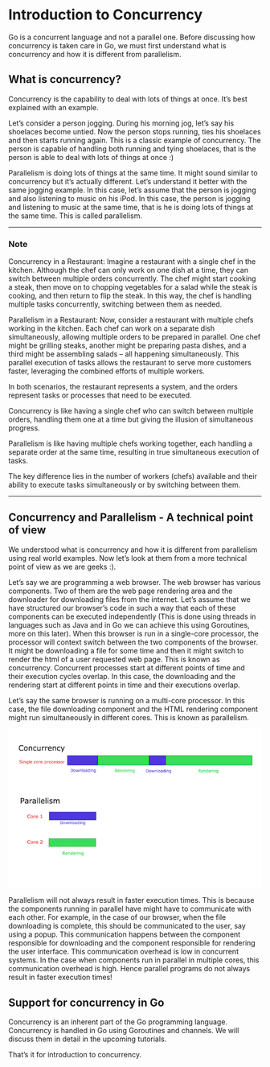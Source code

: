 # Introduction to Concurrency

Go is a concurrent language and not a parallel one.
Before discussing how concurrency is taken care in Go, we must first understand what is concurrency and how it is different from parallelism.

## What is concurrency?

Concurrency is the capability to deal with lots of things at once. It’s best explained with an example.

Let’s consider a person jogging.
During his morning jog, let’s say his shoelaces become untied.
Now the person stops running, ties his shoelaces and then starts running again.
This is a classic example of concurrency.
The person is capable of handling both running and tying shoelaces,
that is the person is able to deal with lots of things at once :)

Parallelism is doing lots of things at the same time.
It might sound similar to concurrency but it’s actually different.
Let’s understand it better with the same jogging example.
In this case, let’s assume that the person is jogging and also listening to music on his iPod.
In this case, the person is jogging and listening to music at the same time,
that is he is doing lots of things at the same time.
This is called parallelism.

---

### Note

Concurrency in a Restaurant:
Imagine a restaurant with a single chef in the kitchen.
Although the chef can only work on one dish at a time, they can switch between multiple orders concurrently.
The chef might start cooking a steak, then move on to chopping vegetables for a salad while the steak is cooking, and then return to flip the steak.
In this way, the chef is handling multiple tasks concurrently, switching between them as needed.

Parallelism in a Restaurant:
Now, consider a restaurant with multiple chefs working in the kitchen.
Each chef can work on a separate dish simultaneously, allowing multiple orders to be prepared in parallel.
One chef might be grilling steaks, another might be preparing pasta dishes, and a third might be assembling salads – all happening simultaneously.
This parallel execution of tasks allows the restaurant to serve more customers faster, leveraging the combined efforts of multiple workers.

In both scenarios, the restaurant represents a system, and the orders represent tasks or processes that need to be executed.

Concurrency is like having a single chef who can switch between multiple orders, handling them one at a time but giving the illusion of simultaneous progress.

Parallelism is like having multiple chefs working together, each handling a separate order at the same time, resulting in true simultaneous execution of tasks.

The key difference lies in the number of workers (chefs) available and their ability to execute tasks simultaneously or by switching between them.

---

## Concurrency and Parallelism - A technical point of view

We understood what is concurrency and how it is different from parallelism using real world examples.
Now let’s look at them from a more technical point of view as we are geeks :).

Let’s say we are programming a web browser. The web browser has various components.
Two of them are the web page rendering area and the downloader for downloading files from the internet.
Let’s assume that we have structured our browser’s code in such a way that each of these components can be executed independently (This is done using threads in languages such as Java and in Go we can achieve this using Goroutines, more on this later). When this browser is run in a single-core processor, the processor will context switch between the two components of the browser. It might be downloading a file for some time and then it might switch to render the html of a user requested web page. This is known as concurrency. Concurrent processes start at different points of time and their execution cycles overlap. In this case, the downloading and the rendering start at different points in time and their executions overlap.

Let’s say the same browser is running on a multi-core processor. In this case, the file downloading component and the HTML rendering component might run simultaneously in different cores. This is known as parallelism.

![](concurrency-parallelism.png)

Parallelism will not always result in faster execution times. This is because the components running in parallel have might have to communicate with each other. For example, in the case of our browser, when the file downloading is complete, this should be communicated to the user, say using a popup. This communication happens between the component responsible for downloading and the component responsible for rendering the user interface. This communication overhead is low in concurrent systems. In the case when components run in parallel in multiple cores, this communication overhead is high. Hence parallel programs do not always result in faster execution times!

## Support for concurrency in Go

Concurrency is an inherent part of the Go programming language. Concurrency is handled in Go using Goroutines and channels. We will discuss them in detail in the upcoming tutorials.

That’s it for introduction to concurrency.
